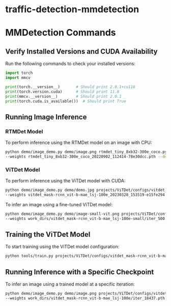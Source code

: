 # traffic-detection-mmdetection

# MMDetection Commands

## Verify Installed Versions and CUDA Availability

Run the following commands to check your installed versions:

```python
import torch
import mmcv

print(torch.__version__)       # Should print 2.0.1+cu118
print(torch.version.cuda)      # Should print 11.8
print(mmcv.__version__)        # Should print 2.0.1
print(torch.cuda.is_available())  # Should print True
```

## Running Image Inference

### RTMDet Model
To perform inference using the RTMDet model on an image with CPU:

```sh
python demo/image_demo.py demo/image.png rtmdet_tiny_8xb32-300e_coco.py \
--weights rtmdet_tiny_8xb32-300e_coco_20220902_112414-78e30dcc.pth --device cpu
```

### ViTDet Model
To perform inference using the ViTDet model with CUDA:

```sh
python demo/image_demo.py demo/demo.jpg projects/ViTDet/configs/vitdet_mask-rcnn_vit-b-mae_lsj-100e.py \
--weights vitdet_mask-rcnn_vit-b-mae_lsj-100e_20230328_153519-e15fe294.pth --device cuda
```

To infer an image using a fine-tuned ViTDet model:

```sh
python demo/image_demo.py demo/image-small-vit.png projects/ViTDet/configs/vitdet_mask-rcnn_vit-b-mae_lsj-100e.py \
--weights work_dirs/vitdet_mask-rcnn_vit-b-mae_lsj-100e-small/iter_500.pth --device cuda
```

## Training the ViTDet Model

To start training using the ViTDet model configuration:

```sh
python tools/train.py projects/ViTDet/configs/vitdet_mask-rcnn_vit-b-mae_lsj-100e.py
```

## Running Inference with a Specific Checkpoint

To infer an image using a trained model at a specific iteration:

```sh
python demo/image_demo.py demo/image.png projects/ViTDet/configs/vitdet_mask-rcnn_vit-b-mae_lsj-100e.py \
--weights work_dirs/vitdet_mask-rcnn_vit-b-mae_lsj-100e/iter_18437.pth --device cuda
